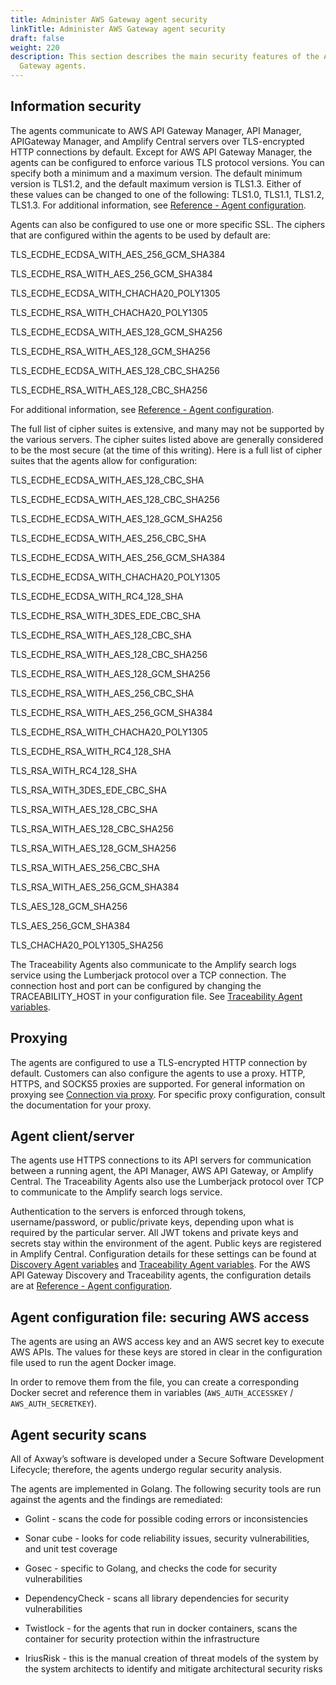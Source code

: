 ```yaml
---
title: Administer AWS Gateway agent security
linkTitle: Administer AWS Gateway agent security
draft: false
weight: 220
description: This section describes the main security features of the AWS API
  Gateway agents.
---
```


## Information security

The agents communicate to AWS API Gateway Manager, API Manager, APIGateway Manager, and Amplify Central servers over TLS-encrypted HTTP connections by default. Except for AWS API Gateway Manager, the agents can be configured to enforce various TLS protocol versions. You can specify both a minimum and a maximum version. The default minimum version is TLS1.2, and the default maximum version is TLS1.3. Either of these values can be changed to one of the following: TLS1.0, TLS1.1, TLS1.2, TLS1.3. For additional information, see [Reference - Agent configuration](/docs/connect-aws-gateway/deploy-your-agents-1/).

Agents can also be configured to use one or more specific SSL. The ciphers that are configured within the agents to be used by default are:

TLS_ECDHE_ECDSA_WITH_AES_256_GCM_SHA384

TLS_ECDHE_RSA_WITH_AES_256_GCM_SHA384

TLS_ECDHE_ECDSA_WITH_CHACHA20_POLY1305

TLS_ECDHE_RSA_WITH_CHACHA20_POLY1305

TLS_ECDHE_ECDSA_WITH_AES_128_GCM_SHA256

TLS_ECDHE_RSA_WITH_AES_128_GCM_SHA256

TLS_ECDHE_ECDSA_WITH_AES_128_CBC_SHA256

TLS_ECDHE_RSA_WITH_AES_128_CBC_SHA256

For additional information, see [Reference - Agent configuration](/docs/connect-aws-gateway/deploy-your-agents-1/).

The full list of cipher suites is extensive, and many may not be supported by the various servers. The cipher suites listed above are generally considered to be the most secure (at the time of this writing). Here is a full list of cipher suites that the agents allow for configuration:

TLS_ECDHE_ECDSA_WITH_AES_128_CBC_SHA

TLS_ECDHE_ECDSA_WITH_AES_128_CBC_SHA256

TLS_ECDHE_ECDSA_WITH_AES_128_GCM_SHA256

TLS_ECDHE_ECDSA_WITH_AES_256_CBC_SHA

TLS_ECDHE_ECDSA_WITH_AES_256_GCM_SHA384

TLS_ECDHE_ECDSA_WITH_CHACHA20_POLY1305

TLS_ECDHE_ECDSA_WITH_RC4_128_SHA

TLS_ECDHE_RSA_WITH_3DES_EDE_CBC_SHA

TLS_ECDHE_RSA_WITH_AES_128_CBC_SHA

TLS_ECDHE_RSA_WITH_AES_128_CBC_SHA256

TLS_ECDHE_RSA_WITH_AES_128_GCM_SHA256

TLS_ECDHE_RSA_WITH_AES_256_CBC_SHA

TLS_ECDHE_RSA_WITH_AES_256_GCM_SHA384

TLS_ECDHE_RSA_WITH_CHACHA20_POLY1305

TLS_ECDHE_RSA_WITH_RC4_128_SHA

TLS_RSA_WITH_RC4_128_SHA

TLS_RSA_WITH_3DES_EDE_CBC_SHA

TLS_RSA_WITH_AES_128_CBC_SHA

TLS_RSA_WITH_AES_128_CBC_SHA256

TLS_RSA_WITH_AES_128_GCM_SHA256

TLS_RSA_WITH_AES_256_CBC_SHA

TLS_RSA_WITH_AES_256_GCM_SHA384

TLS_AES_128_GCM_SHA256

TLS_AES_256_GCM_SHA384

TLS_CHACHA20_POLY1305_SHA256

The Traceability Agents also communicate to the Amplify search logs service using the Lumberjack protocol over a TCP connection. The connection host and port can be configured by changing the TRACEABILITY_HOST in your configuration file. See [Traceability Agent variables](/docs/connect-aws-gateway/deploy-your-agents-1/#traceability-agent).

## Proxying

The agents are configured to use a TLS-encrypted HTTP connection by default. Customers can also configure the agents to use a proxy. HTTP, HTTPS, and SOCKS5 proxies are supported. For general information on proxying see [Connection via proxy](/docs/connect-aws-gateway/network-traffic-aws/#connection-via-proxy). For specific proxy configuration, consult the documentation for your proxy.

## Agent client/server

The agents use HTTPS connections to its API servers for communication between a running agent, the API Manager, AWS API Gateway, or Amplify Central. The Traceability Agents also use the Lumberjack protocol over TCP to communicate to the Amplify search logs service.

Authentication to the servers is enforced through tokens, username/password, or public/private keys, depending upon what is required by the particular server. All JWT tokens and private keys and secrets stay within the environment of the agent. Public keys are registered in Amplify Central. Configuration details for these settings can be found at [Discovery Agent variables](/docs/connect-aws-gateway/deploy-your-agents-1/#discovery-agent) and [Traceability Agent variables](/docs/connect-aws-gateway/deploy-your-agents-1/#traceability-agent). For the AWS API Gateway Discovery and Traceability agents, the configuration details are at [Reference - Agent configuration](/docs/connect-aws-gateway/deploy-your-agents-1).

## Agent configuration file: securing AWS access

The agents are using an AWS access key and an AWS secret key to execute AWS APIs. The values for these keys are stored in clear in the configuration file used to run the agent Docker image.</br>

In order to remove them from the file, you can create a corresponding Docker secret and reference them in variables (`AWS_AUTH_ACCESSKEY` / `AWS_AUTH_SECRETKEY`).

## Agent security scans

All of Axway’s software is developed under a Secure Software Development Lifecycle; therefore, the agents undergo regular security analysis.

The agents are implemented in Golang. The following security tools are run against the agents and the findings are remediated:

* Golint - scans the code for possible coding errors or inconsistencies

* Sonar cube - looks for code reliability issues, security vulnerabilities, and unit test coverage

* Gosec - specific to Golang, and checks the code for security vulnerabilities

* DependencyCheck - scans all library dependencies for security vulnerabilities

* Twistlock - for the agents that run in docker containers, scans the container for security protection within the infrastructure

* IriusRisk - this is the manual creation of threat models of the system by the system architects to identify and mitigate architectural security risks

